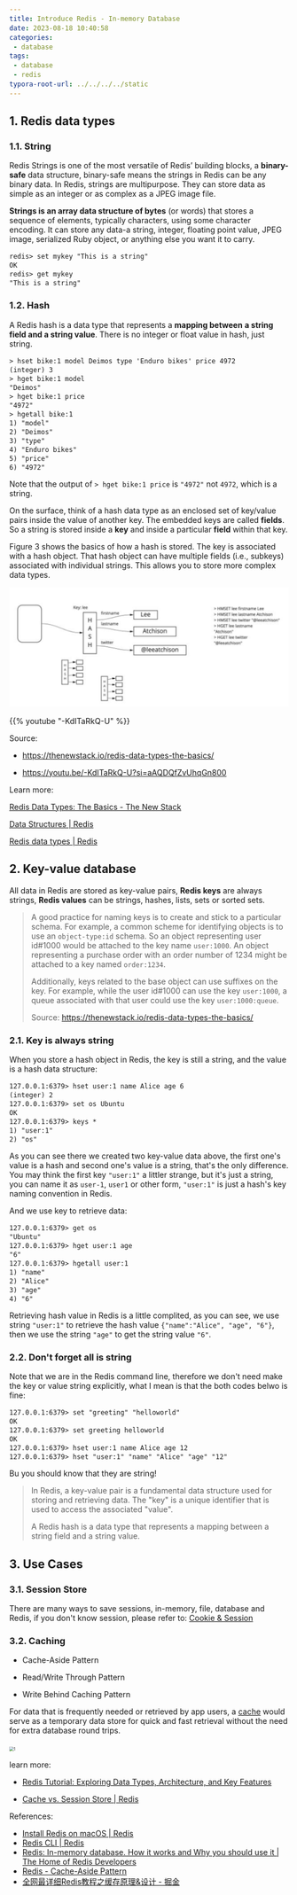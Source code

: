 ```yaml
---
title: Introduce Redis - In-memory Database
date: 2023-08-18 10:40:58
categories:
 - database
tags:
 - database
 - redis
typora-root-url: ../../../../static
---
```


## 1. Redis data types

### 1.1. String

Redis Strings is one of the most versatile of Redis’ building blocks, a **binary-safe** data structure, binary-safe means the strings in Redis can be any binary data. In Redis, strings are multipurpose. They can store data as simple as an integer or as complex as a JPEG image file.

**Strings is an array data structure of bytes** (or words) that stores a sequence of elements, typically characters, using some character encoding. It can store any data-a string, integer, floating point value, JPEG image, serialized Ruby object, or anything else you want it to carry. 

```shell
redis> set mykey "This is a string"
OK
redis> get mykey
"This is a string"
```

### 1.2. Hash

A Redis hash is a data type that represents a **mapping between** **a string field and a string value**. There is no integer or float value in hash, just string. 

```shell
> hset bike:1 model Deimos type 'Enduro bikes' price 4972
(integer) 3
> hget bike:1 model
"Deimos"
> hget bike:1 price
"4972"
> hgetall bike:1
1) "model"
2) "Deimos"
3) "type"
4) "Enduro bikes"
5) "price"
6) "4972"
```

Note that the output of `> hget bike:1 price` is `"4972"` not `4972`, which is a string. 

On the surface, think of a hash data type as an enclosed set of key/value pairs inside the value of another key. The embedded keys are called **fields**. So a string is stored inside a **key** and inside a particular **field** within that key. 

Figure 3 shows the basics of how a hash is stored. The key is associated with a hash object. That hash object can have multiple fields (i.e., subkeys) associated with individual strings. This allows you to store more complex data types.

![a](/001-intro-redis/a.png)



{{% youtube "-KdITaRkQ-U" %}}

Source: 

- https://thenewstack.io/redis-data-types-the-basics/

- https://youtu.be/-KdITaRkQ-U?si=aAQDQfZvUhqGn800

Learn more: 

[Redis Data Types: The Basics - The New Stack](https://thenewstack.io/redis-data-types-the-basics/)

[Data Structures | Redis](https://redis.com/redis-enterprise/data-structures/)

[Redis data types | Redis](https://redis.io/docs/data-types/)

## 2. Key-value database

All data in Redis are stored as key-value pairs, **Redis keys** are always strings, **Redis values** can be strings, hashes, lists, sets or sorted sets. 

> A good practice for naming keys is to create and stick to a particular schema. For example, a common scheme for identifying objects is to use an `object-type:id` schema. So an object representing user id#1000 would be attached to the key name `user:1000`. An object representing a purchase order with an order number of 1234 might be attached to a key named `order:1234`.
>
> Additionally, keys related to the base object can use suffixes on the key. For example, while the user id#1000 can use the key `user:1000`, a queue associated with that user could use the key `user:1000:queue`.
>
> Source: https://thenewstack.io/redis-data-types-the-basics/

### 2.1. Key is always string

When you store a hash object in Redis, the key is still a string, and the value is a hash data structure:

```shell
127.0.0.1:6379> hset user:1 name Alice age 6
(integer) 2
127.0.0.1:6379> set os Ubuntu
OK
127.0.0.1:6379> keys *
1) "user:1"
2) "os"
```

As you can see there we created two key-value data above, the first one's value is a hash and second one's value is a string, that's the only difference. You may think the first key `"user:1"` a littler strange, but it's just a string, you can name it as `user-1`, `user1` or other form,  `"user:1"` is just a hash's key naming convention in Redis. 

And we use key to retrieve data:

```shell
127.0.0.1:6379> get os
"Ubuntu"
127.0.0.1:6379> hget user:1 age
"6"
127.0.0.1:6379> hgetall user:1 
1) "name"
2) "Alice"
3) "age"
4) "6"
```

Retrieving hash value in Redis is a little complited, as you can see, we use string `"user:1"` to retrieve the hash value `{"name":"Alice", "age", "6"}`, then we use the string `"age"` to get the string value `"6"`. 

### 2.2. Don't forget all is string

Note that we are in the Redis command line, therefore we don't need make the key or value string explicitly, what I mean is that the both codes belwo is fine:

```shell
127.0.0.1:6379> set "greeting" "helloworld"
OK
127.0.0.1:6379> set greeting helloworld
OK
127.0.0.1:6379> hset user:1 name Alice age 12
127.0.0.1:6379> hset "user:1" "name" "Alice" "age" "12"
```

Bu you should know that they are string!

> In Redis, a key-value pair is a fundamental data structure used for storing and retrieving data. The "key" is a unique identifier that is used to access the associated "value".
>
> A Redis hash is a data type that represents a mapping between a string field and a string value. 

## 3. Use Cases

### 3.1. Session Store

There are many ways to save sessions, in-memory, file, database and Redis, if you don't know session, please refer to: [Cookie & Session](https://davidzhu.xyz/post/cs-basics/005-session-cookie/)

### 3.2. Caching

- Cache-Aside Pattern

- Read/Write Through Pattern

- Write Behind Caching Pattern

For data that is frequently needed or retrieved by app users, a [cache](https://redislabs.com/redis-enterprise/use-cases/) would serve as a temporary data store for quick and fast retrieval without the need for extra database round trips. 

<img src="/001-intro-redis/1.png" alt="1" style="zoom:50%;" />

learn more:

- [Redis Tutorial: Exploring Data Types, Architecture, and Key Features](https://www.atatus.com/blog/redis-tutorial-exploring-data-types-architecture-and-key-features/)

- [Cache vs. Session Store | Redis](https://redis.com/blog/cache-vs-session-store/)

References: 

- [Install Redis on macOS | Redis](https://redis.io/docs/getting-started/installation/install-redis-on-mac-os/)
- [Redis CLI | Redis](https://redis.io/docs/ui/cli/)
- [Redis: In-memory database. How it works and Why you should use it | The Home of Redis Developers](https://developer.redis.com/explore/what-is-redis/)
- [Redis - Cache-Aside Pattern](https://medium.com/bliblidotcom-techblog/redis-cache-aside-pattern-72fff2e4f927)
- [全网最详细Redis教程之缓存原理&设计 - 掘金](https://juejin.cn/post/7044366350654898207)

